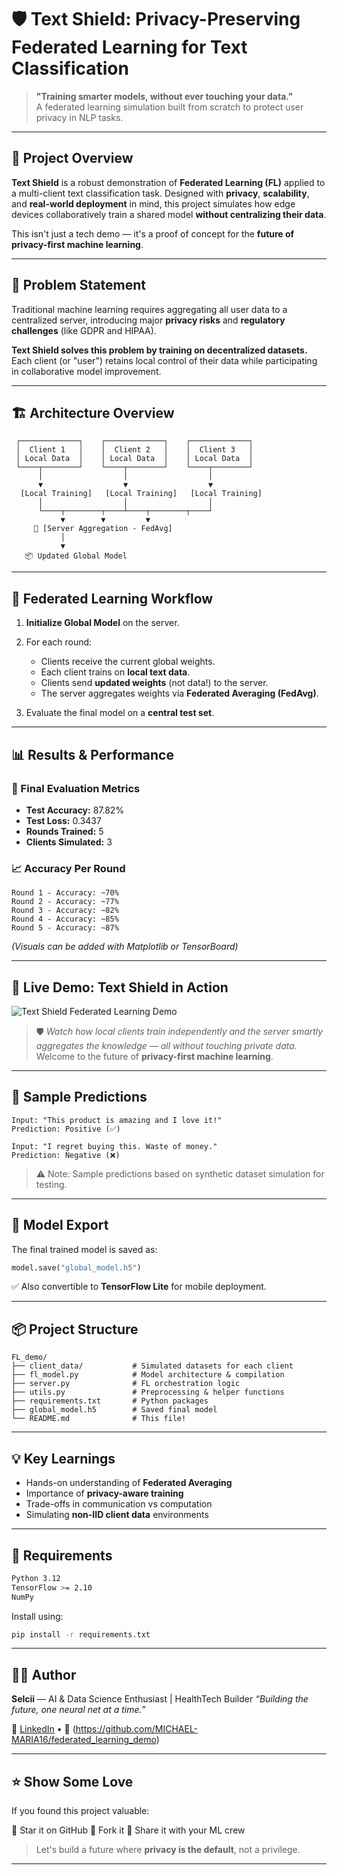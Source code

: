 # 🛡️ Text Shield: Privacy-Preserving Federated Learning for Text Classification

> **"Training smarter models, without ever touching your data."**  
> A federated learning simulation built from scratch to protect user privacy in NLP tasks.

---

## 🚀 Project Overview

**Text Shield** is a robust demonstration of **Federated Learning (FL)** applied to a multi-client text classification task. Designed with **privacy**, **scalability**, and **real-world deployment** in mind, this project simulates how edge devices collaboratively train a shared model **without centralizing their data**.

This isn't just a tech demo — it's a proof of concept for the **future of privacy-first machine learning**.

---

## 🧠 Problem Statement

Traditional machine learning requires aggregating all user data to a centralized server, introducing major **privacy risks** and **regulatory challenges** (like GDPR and HIPAA).

**Text Shield solves this problem by training on decentralized datasets.** Each client (or "user") retains local control of their data while participating in collaborative model improvement.

---

## 🏗️ Architecture Overview

```plaintext
 ┌─────────────┐    ┌─────────────┐    ┌─────────────┐
 │  Client 1   │    │  Client 2   │    │  Client 3   │
 │ Local Data  │    │ Local Data  │    │ Local Data  │
 └────┬────────┘    └────┬────────┘    └────┬────────┘
      │                  │                  │
      ▼                  ▼                  ▼
  [Local Training]   [Local Training]   [Local Training]
      │                  │                  │
      └────┬────────┬────┴────┬────────┬────┘
           ▼        ▼         ▼
     🔁 [Server Aggregation - FedAvg]
           │
           ▼
   📦 Updated Global Model
````

---

## 🔄 Federated Learning Workflow

1. **Initialize Global Model** on the server.
2. For each round:

   * Clients receive the current global weights.
   * Each client trains on **local text data**.
   * Clients send **updated weights** (not data!) to the server.
   * The server aggregates weights via **Federated Averaging (FedAvg)**.
3. Evaluate the final model on a **central test set**.

---

## 📊 Results & Performance

### 🧪 Final Evaluation Metrics

* **Test Accuracy:** 87.82%
* **Test Loss:** 0.3437
* **Rounds Trained:** 5
* **Clients Simulated:** 3

### 📈 Accuracy Per Round

```plaintext
Round 1 - Accuracy: ~70%
Round 2 - Accuracy: ~77%
Round 3 - Accuracy: ~82%
Round 4 - Accuracy: ~85%
Round 5 - Accuracy: ~87%
```

*(Visuals can be added with Matplotlib or TensorBoard)*

---


## 🎥 Live Demo: Text Shield in Action

![Text Shield Federated Learning Demo](./output_demo_video/fl_demo_output.gif)

> 🛡️ *Watch how local clients train independently and the server smartly aggregates the knowledge — all without touching private data.*  
> Welcome to the future of **privacy-first machine learning**.

---


## 🧾 Sample Predictions

```
Input: "This product is amazing and I love it!"
Prediction: Positive (✅)

Input: "I regret buying this. Waste of money."
Prediction: Negative (❌)
```

> ⚠️ Note: Sample predictions based on synthetic dataset simulation for testing.

---

## 💾 Model Export

The final trained model is saved as:

```python
model.save("global_model.h5")
```

✅ Also convertible to **TensorFlow Lite** for mobile deployment.

---

## 📦 Project Structure

```
FL_demo/
├── client_data/           # Simulated datasets for each client
├── fl_model.py            # Model architecture & compilation
├── server.py              # FL orchestration logic
├── utils.py               # Preprocessing & helper functions
├── requirements.txt       # Python packages
├── global_model.h5        # Saved final model
└── README.md              # This file!
```

---

## 💡 Key Learnings

* Hands-on understanding of **Federated Averaging**
* Importance of **privacy-aware training**
* Trade-offs in communication vs computation
* Simulating **non-IID client data** environments

---

## 🔧 Requirements

```bash
Python 3.12
TensorFlow >= 2.10
NumPy
```

Install using:

```bash
pip install -r requirements.txt
```

---

## 👩‍💻 Author

**Selcii** —
AI & Data Science Enthusiast | HealthTech Builder
*“Building the future, one neural net at a time.”*

🔗 [LinkedIn](https://linkedin.com/in/maria-selciya-m) •  🧠 (https://github.com/MICHAEL-MARIA16/federated_learning_demo)

---

## ⭐ Show Some Love

If you found this project valuable:

🌟 Star it on GitHub
🍴 Fork it
📣 Share it with your ML crew

> Let's build a future where **privacy is the default**, not a privilege.

---

